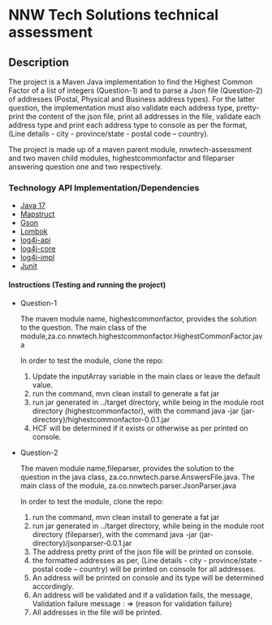
# NNW Tech Solutions technical assessment

## Description

The project is a Maven Java implementation to find the Highest Common Factor of a list of integers (Question-1) and to parse a Json file (Question-2) of addresses (Postal, Physical and Business address types). For the latter question, the implementation must also validate each address type, pretty-print the content of the json file, print all addresses in the file, validate each address type and print each address type to console as per the format, (Line details - city - province/state - postal code – country).

The project is made up of a maven parent module, nnwtech-assessment and two maven child modules, highestcommonfactor and fileparser answering question one and two respectively.

### Technology API Implementation/Dependencies

- [Java 17](https://docs.oracle.com/en/java/javase/17/docs/api/)
- [Mapstruct](https://central.sonatype.com/artifact/org.mapstruct/mapstruct-processor)
- [Gson](https://central.sonatype.com/artifact/com.google.code.gson/gson)
- [Lombok](https://central.sonatype.com/artifact/org.projectlombok/lombok)
- [log4j-api](https://central.sonatype.com/artifact/org.apache.logging.log4j/log4j-api/2.20.0)
- [log4j-core](https://central.sonatype.com/artifact/org.apache.logging.log4j/log4j-core/2.22.0)
- [log4j-impl](https://central.sonatype.com/artifact/org.apache.logging.log4j/log4j-slf4j-impl/2.20.0)
- [Junit](https://central.sonatype.com/artifact/org.junit.jupiter/junit-jupiter-api)

#### Instructions (Testing and running the project)


- Question-1

  The maven module name, highestcommonfactor, provides the solution to the question. The main class of the module,za.co.nnwtech.highestcommonfactor.HighestCommonFactor.java

   In order to test the module, clone the repo:

    1. Update the inputArray variable in the main class or leave the default value.
    2. run the command, mvn clean install to generate a fat jar
    3. run jar generated in ../target directory, while being in the module root directory (highestcommonfactor), with the command java  -jar (jar- 
       directory)/highestcommonfactor-0.0.1.jar
    4. HCF will be determined if it exists or otherwise as per printed on console.

- Question-2

  The maven module name,fileparser, provides the solution to the question in the java class, za.co.nnwtech.parse.AnswersFile.java. The main class of the 
  module, za.co.nnwtech.parser.JsonParser.java

  In order to test the module, clone the repo:

    1. run the command, mvn clean install to generate a fat jar
    2. run jar generated in ../target directory, while being in the module root directory (fileparser), with the command java  -jar (jar- 
       directory)/jsonparser-0.0.1.jar
    1. The address pretty print of the json file will be printed on console.
    2. the formatted addresses as per,  (Line details - city - province/state - postal code – country) will be printed on console for all addresses.
    3. An address will be printed on console and its type will be determined accordingly.
    4. An address will be validated and if a validation fails, the message, Validation failure message : => (reason for validation failure)
    5. All addresses in the file will be printed.
       
  

